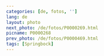 ```yaml
---
categories: [de, fotos, '']
lang: de
layout: photo
next_photo: /de/fotos/P0000269.html
picname: P0000268
prev_photo: /de/fotos/P0000469.html
tags: [Springbock]
---
```

